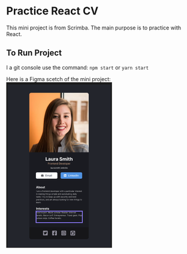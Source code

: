 # Practice React CV

This mini project is from Scrimba. The main purpose is to practice with React.

## To Run Project

I a git console use the command: `npm start` or `yarn start`

Here is a Figma scetch of the mini project:
<img src="https://github.com/gusmontoya/Practice-React-CV/blob/main/src/assets/Figma.png" alt="figma scetch" />

